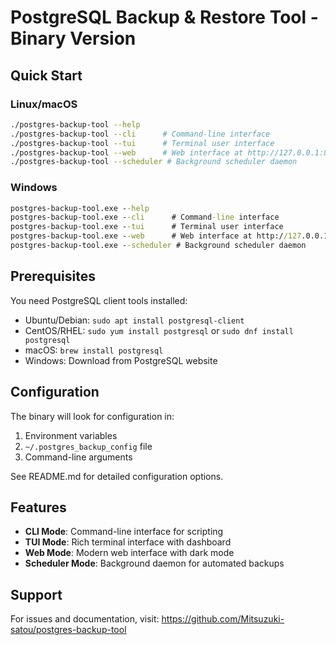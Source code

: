 # PostgreSQL Backup & Restore Tool - Binary Version

## Quick Start

### Linux/macOS
```bash
./postgres-backup-tool --help
./postgres-backup-tool --cli      # Command-line interface
./postgres-backup-tool --tui      # Terminal user interface  
./postgres-backup-tool --web      # Web interface at http://127.0.0.1:8080
./postgres-backup-tool --scheduler # Background scheduler daemon
```

### Windows
```cmd
postgres-backup-tool.exe --help
postgres-backup-tool.exe --cli      # Command-line interface
postgres-backup-tool.exe --tui      # Terminal user interface  
postgres-backup-tool.exe --web      # Web interface at http://127.0.0.1:8080
postgres-backup-tool.exe --scheduler # Background scheduler daemon
```

## Prerequisites

You need PostgreSQL client tools installed:
- Ubuntu/Debian: `sudo apt install postgresql-client`
- CentOS/RHEL: `sudo yum install postgresql` or `sudo dnf install postgresql`
- macOS: `brew install postgresql`
- Windows: Download from PostgreSQL website

## Configuration

The binary will look for configuration in:
1. Environment variables
2. `~/.postgres_backup_config` file
3. Command-line arguments

See README.md for detailed configuration options.

## Features

- **CLI Mode**: Command-line interface for scripting
- **TUI Mode**: Rich terminal interface with dashboard
- **Web Mode**: Modern web interface with dark mode
- **Scheduler Mode**: Background daemon for automated backups

## Support

For issues and documentation, visit:
https://github.com/Mitsuzuki-satou/postgres-backup-tool
